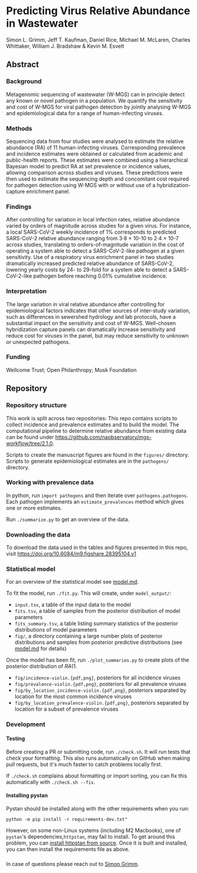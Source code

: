 # Predicting Virus Relative Abundance in Wastewater
Simon L. Grimm, Jeff T. Kaufman, Daniel Rice, Michael M. McLaren, Charles Whittaker, William J. Bradshaw & Kevin M. Esvelt

## Abstract
### Background
Metagenomic sequencing of wastewater (W-MGS) can in principle detect any known or novel pathogen in a population. We quantify the sensitivity and cost of W-MGS for viral pathogen detection by jointly analysing W-MGS and epidemiological data for a range of human-infecting viruses.
### Methods
Sequencing data from four studies were analysed to estimate the relative abundance (RA) of 11 human-infecting viruses. Corresponding prevalence and incidence estimates were obtained or calculated from academic and public-health reports. These estimates were combined using a hierarchical Bayesian model to predict RA at set prevalence or incidence values, allowing comparison across studies and viruses. These predictions were then used to estimate the sequencing depth and concomitant cost required for pathogen detection using W-MGS with or without use of a hybridization-capture enrichment panel. 
### Findings
After controlling for variation in local infection rates, relative abundance varied by orders of magnitude across studies for a given virus. For instance, a local SARS-CoV-2 weekly incidence of 1% corresponds to predicted SARS-CoV-2 relative abundance ranging from 3·8 × 10-10 to 2·4 × 10-7 across studies, translating to orders-of-magnitude variation in the cost of operating a system able to detect a SARS-CoV-2-like pathogen at a given sensitivity. Use of a respiratory virus enrichment panel in two studies dramatically increased predicted relative abundance of SARS-CoV-2, lowering yearly costs by 24- to 29-fold for a system able to detect a SARS-CoV-2-like pathogen before reaching 0.01% cumulative incidence.
### Interpretation
The large variation in viral relative abundance after controlling for epidemiological factors indicates that other sources of inter-study variation, such as differences in sewershed hydrology and lab protocols, have a substantial impact on the sensitivity and cost of W-MGS. Well-chosen hybridization capture panels can dramatically increase sensitivity and reduce cost for viruses in the panel, but may reduce sensitivity to unknown or unexpected pathogens.
### Funding 
Wellcome Trust; Open Philanthropy; Musk Foundation


## Repository
### Repository structure
This work is split across two repositories: This repo contains scripts to collect incidence and prevalence estimates and to build the model. The computational pipeline to determine relative abundance from existing data can be found under https://github.com/naobservatory/mgs-workflow/tree/2.1.0.

Scripts to create the manuscript figures are found in the `figures/` directory. Scripts to generate epidemiological estimates are in the `pathogens/` directory.

### Working with prevalence data

In python, run `import pathogens` and then iterate over `pathogens.pathogens`. Each pathogen implements an `estimate_prevalences` method which gives one or more estimates.

Run `./summarize.py` to get an overview of the data.

### Downloading the data

To download the data used in the tables and figures presented in this repo, visit https://doi.org/10.6084/m9.figshare.28395104.v1

### Statistical model

For an overview of the statistical model see [model.md](model.md).

To fit the model, run `./fit.py`. This will create, under `model_output/`:

* `input.tsv`, a table of the input data to the model
* `fits.tsv`, a table of samples from the posterior distribution of model parameters
* `fits_summary.tsv`, a table listing summary statistics of the posterior distributions of model parameters
* `fig/`, a directory containing a large number plots of posterior distributions and samples from posterior predictive distributions
  (see [model.md](model.md) for details)

Once the model has been fit, run `./plot_summaries.py` to create plots of the posterior distribution of $RA(1%)$.

* `fig/incidence-violin.{pdf,png}`, posteriors for all incidence viruses
* `fig/prevalence-violin.{pdf,png}`, posteriors for all prevalence viruses
* `fig/by_location_incidence-violin.{pdf,png}`, posteriors separated by location for the most common incidence viruses
* `fig/by_location_prevalence-violin.{pdf,png}`, posteriors separated by location for a subset of prevalence viruses

### Development

#### Testing

Before creating a PR or submitting code, run `./check.sh`.  It will run tests that check your formatting.  This also runs automatically on GitHub when making pull requests, but it's much faster to catch problems locally first.

If `./check.sh` complains about formatting or import sorting, you can fix this automatically with `./check.sh --fix`.

#### Installing pystan

Pystan should be installed along with the other requirements when you run:
```
python -m pip install -r requirements-dev.txt"
```
However, on some non-Linux systems (including M2 Macbooks), one of `pystan`'s dependencies,`httpstan`, may fail to install.
To get around this problem, you can [install httpstan from source](https://httpstan.readthedocs.io/en/latest/installation.html#installation-from-source).
Once it is built and installed, you can then install the requirements file as above.

###

In case of questions please reach out to [Simon Grimm](simongrimm.com).
